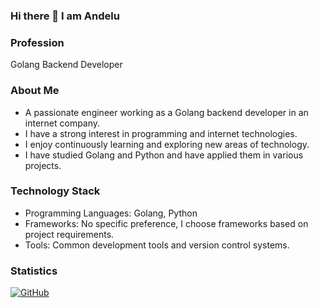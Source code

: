 ### Hi there 👋 I am Andelu

### Profession
Golang Backend Developer

### About Me
- A passionate engineer working as a Golang backend developer in an internet company. 
- I have a strong interest in programming and internet technologies.
- I enjoy continuously learning and exploring new areas of technology.
- I have studied Golang and Python and have applied them in various projects.

### Technology Stack
- Programming Languages: Golang, Python
- Frameworks: No specific preference, I choose frameworks based on project requirements.
- Tools: Common development tools and version control systems.

### Statistics
[![GitHub](https://github-readme-stats.vercel.app/api?username=honlu)](https://github.com/honlu)
